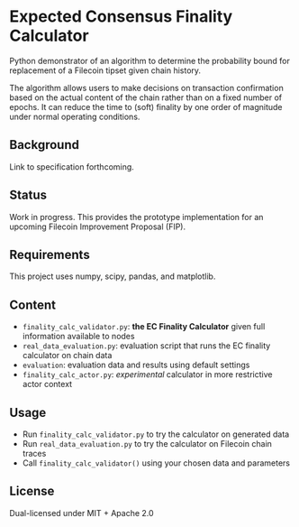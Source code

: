# Expected Consensus Finality Calculator

Python demonstrator of an algorithm to determine the probability bound for replacement of a Filecoin tipset given chain history.

The algorithm allows users to make decisions on transaction confirmation based on the actual content of the chain rather than on a fixed number of epochs. It can reduce the time to (soft) finality by one order of magnitude under normal operating conditions.

## Background

Link to specification forthcoming.

## Status

Work in progress. This provides the prototype implementation for an upcoming Filecoin Improvement Proposal (FIP).

## Requirements

This project uses numpy, scipy, pandas, and matplotlib.

## Content
 - `finality_calc_validator.py`: **the EC Finality Calculator** given full information available to nodes
 - `real_data_evaluation.py`: evaluation script that runs the EC finality calculator on chain data
 - `evaluation`: evaluation data and results using default settings
 - `finality_calc_actor.py`: *experimental* calculator in more restrictive actor context

## Usage

* Run `finality_calc_validator.py` to try the calculator on generated data
* Run `real_data_evaluation.py` to try the calculator on Filecoin chain traces
* Call `finality_calc_validator()` using your chosen data and parameters

## License

Dual-licensed under MIT + Apache 2.0